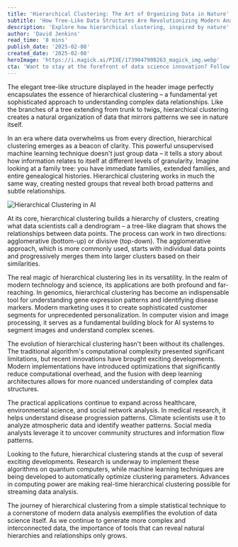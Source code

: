 ```yaml
---
title: 'Hierarchical Clustering: The Art of Organizing Data in Nature''s Own Image'
subtitle: 'How Tree-Like Data Structures Are Revolutionizing Modern Analytics'
description: 'Explore how hierarchical clustering, inspired by nature''s own organizing principles, is revolutionizing data analysis across multiple industries. From genomics to artificial intelligence, discover how this sophisticated technique is helping us understand complex relationships in our data-driven world.'
author: 'David Jenkins'
read_time: '8 mins'
publish_date: '2025-02-08'
created_date: '2025-02-08'
heroImage: 'https://i.magick.ai/PIXE/1739047908263_magick_img.webp'
cta: 'Want to stay at the forefront of data science innovation? Follow us on LinkedIn for regular updates on cutting-edge analytics techniques and their real-world applications!'
---
```


The elegant tree-like structure displayed in the header image perfectly encapsulates the essence of hierarchical clustering – a fundamental yet sophisticated approach to understanding complex data relationships. Like the branches of a tree extending from trunk to twigs, hierarchical clustering creates a natural organization of data that mirrors patterns we see in nature itself.

In an era where data overwhelms us from every direction, hierarchical clustering emerges as a beacon of clarity. This powerful unsupervised machine learning technique doesn't just group data – it tells a story about how information relates to itself at different levels of granularity. Imagine looking at a family tree: you have immediate families, extended families, and entire genealogical histories. Hierarchical clustering works in much the same way, creating nested groups that reveal both broad patterns and subtle relationships.

![Hierarchical Clustering in AI](https://i.magick.ai/PIXE/1739047908267_magick_img.webp)

At its core, hierarchical clustering builds a hierarchy of clusters, creating what data scientists call a dendrogram – a tree-like diagram that shows the relationships between data points. The process can work in two directions: agglomerative (bottom-up) or divisive (top-down). The agglomerative approach, which is more commonly used, starts with individual data points and progressively merges them into larger clusters based on their similarities.

The real magic of hierarchical clustering lies in its versatility. In the realm of modern technology and science, its applications are both profound and far-reaching. In genomics, hierarchical clustering has become an indispensable tool for understanding gene expression patterns and identifying disease markers. Modern marketing uses it to create sophisticated customer segments for unprecedented personalization. In computer vision and image processing, it serves as a fundamental building block for AI systems to segment images and understand complex scenes.

The evolution of hierarchical clustering hasn't been without its challenges. The traditional algorithm's computational complexity presented significant limitations, but recent innovations have brought exciting developments. Modern implementations have introduced optimizations that significantly reduce computational overhead, and the fusion with deep learning architectures allows for more nuanced understanding of complex data structures.

The practical applications continue to expand across healthcare, environmental science, and social network analysis. In medical research, it helps understand disease progression patterns. Climate scientists use it to analyze atmospheric data and identify weather patterns. Social media analysts leverage it to uncover community structures and information flow patterns.

Looking to the future, hierarchical clustering stands at the cusp of several exciting developments. Research is underway to implement these algorithms on quantum computers, while machine learning techniques are being developed to automatically optimize clustering parameters. Advances in computing power are making real-time hierarchical clustering possible for streaming data analysis.

The journey of hierarchical clustering from a simple statistical technique to a cornerstone of modern data analysis exemplifies the evolution of data science itself. As we continue to generate more complex and interconnected data, the importance of tools that can reveal natural hierarchies and relationships only grows.